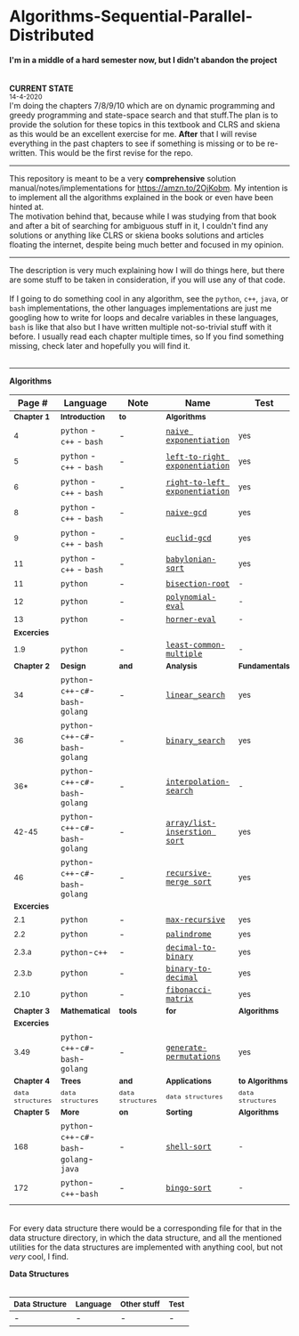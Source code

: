 # Algorithms-Sequential-Parallel-Distributed

**I'm in a middle of a hard semester now, but I didn't abandon the project**</br></br>
</br><b>CURRENT STATE</b></br><sup>14-4-2020</sup></br>
I'm doing the chapters 7/8/9/10 which are on dynamic programming and greedy programming and state-space search and that stuff.The plan is to provide the solution for these topics in this textbook and CLRS and skiena as this would be an excellent exercise for me. <b>After</b> that I will revise everything in the past chapters to see if something is missing or to be re-written. This would be the first revise for the repo.
</br>

---

This repository is meant to be a very **comprehensive** solution manual/notes/implementations for https://amzn.to/2OjKobm. My intention is to implement all the algorithms explained in the book or even have been hinted at.</br>
The motivation behind that, because while I was studying from that book and after a bit of searching for ambiguous stuff in it, I couldn't find any solutions or anything like CLRS or skiena books solutions and articles floating the internet, despite being much better and focused in my opinion.</br>

----

The description is very much explaining how I will do things here, but there are some stuff to be taken in consideration, if you will use any of that code.</br></br> If I going to do something cool in any algorithm, see the `python`, `c++`, `java`, or `bash` implementations, the other languages implementations are just me googling how to write for loops and decalre variables in these languages, `bash` is like that also but I have written multiple not-so-trivial stuff with it before. I usually read each chapter multiple times, so If you find something missing, check later and hopefully you will find it.</br></br>

----

<b>Algorithms</b></br>

|**Page #**|**Language**|**Note**|**Name**|**Test**|
|---|---|---|---|---|
|<sup>**Chapter 1**</sup>|<sup>**Introduction**</sup>|<sup>**to**</sup>|<sup>**Algorithms**</sup>||
| <sup>4</sup> |`python` - `c++` - `bash`|-|[`naive exponentiation`](ch1/Naive_Powers)|<sup>yes</sup>|
| <sup>5</sup> |`python` - `c++` - `bash`|-|[`left-to-right exponentiation`](ch1/LtR_Powers)|<sup>yes</sup>|
| <sup>6</sup> |`python` - `c++` - `bash`|-|[`right-to-left exponentiation`](ch1/RtL_Powers)|<sup>yes</sup>|
| <sup>8</sup> |`python` - `c++` - `bash`|-|[`naive-gcd`](ch1/Naive_Gcd)|<sup>yes</sup>|
| <sup>9</sup> |`python` - `c++` - `bash`|-|[`euclid-gcd`](ch1/Euclid_Gcd)|<sup>yes</sup>|
| <sup>11</sup> |`python` - `c++` - `bash`|-|[`babylonian-sqrt`](ch1/Babylonian_sqr)|<sup>yes</sup>|
| <sup>11</sup> |`python`|-|[`bisection-root`](ch1/Bisection_Root)|<sup>-</sup>|
| <sup>12</sup> |`python`|-|[`polynomial-eval`](ch1/Poly_Eval)|<sup>-</sup>|
| <sup>13</sup> |`python`|-|[`horner-eval`](ch1/Horner_Eval)|<sup>-</sup>|
|<sup>**Excercies**</sup>|||||
| <sup>1.9</sup> |`python`|-|[`least-common-multiple`](ch1/Least_Common_Multiple)|<sup>-</sup>|
|<sup>**Chapter 2**</sup>|<sup>**Design**</sup>|<sup>**and**</sup>|<sup>**Analysis**</sup>|<sup>**Fundamentals**</sup>|
|<sup>34</sup>|`python`-`c++`-`c#`-`bash`-`golang`|-|[`linear_search`](ch2/Linear_Search)|<sup>yes</sup>|
|<sup>36</sup>|`python`-`c++`-`c#`-`bash`-`golang`|-|[`binary_search`](ch2/Binary_Search)|<sup>yes</sup>|
|<sup>36*</sup>|`python`-`c++`-`c#`-`bash`-`golang`|-|[`interpolation-search`](ch2/Interpolation_Search)|<sup>-</sup>|
|<sup>42-45</sup>|`python`-`c++`-`c#`-`bash`-`golang`|-|[`array/list-inserstion sort`](ch2/Insertion_Sort)|<sup>yes</sup>|
|<sup>46</sup>|`python`-`c++`-`c#`-`bash`-`golang`|-|[`recursive-merge sort`](ch2/Merge_Sort_recursive)|<sup>yes</sup>|
|<sup>**Excercies**</sup>|||||
| <sup>2.1</sup> |`python`|-|[`max-recursive`](ch2/Max_Recursive)|<sup>yes</sup>|
| <sup>2.2</sup> |`python`|-|[`palindrome`](ch2/Palindrome)|<sup>yes</sup>|
| <sup>2.3.a</sup> |`python`-`c++`|-|[`decimal-to-binary`](ch2/Decimal_TO_Binary)|<sup>yes</sup>|
| <sup>2.3.b</sup> |`python`|-|[`binary-to-decimal`](Binary_TO_Decimal)|<sup>yes</sup>|
| <sup>2.10</sup> |`python`|-|[`fibonacci-matrix`](ch2/Fibonacci_Matrix)|<sup>yes</sup>|
|<sup>**Chapter 3**</sup>|<sup>**Mathematical**</sup>|<sup>**tools**</sup>|<sup>**for**</sup>|<sup>**Algorithms**</sup>|
|<sup>**Excercies**</sup>|||||
| <sup>3.49</sup> |`python`-`c++`-`c#`-`bash`-`golang`|-|[`generate-permutations`](ch3/Permutations)|<sup>yes</sup>|
|<sup>**Chapter 4**</sup>|<sup>**Trees**</sup>|<sup>**and**</sup>|<sup>**Applications**</sup>|<sup>**to Algorithms**</sup>|
|<sup>`data structures`</sup>|<sup>`data structures`</sup>|<sup>`data structures`</sup>|<sup>`data structures`</sup>|<sup>`data structures`</sup>|
|<sup>**Chapter 5**</sup>|<sup>**More**</sup>|<sup>**on**</sup>|<sup>**Sorting**</sup>|<sup>**Algorithms**</sup>|
| <sup>168</sup> |`python`-`c++`-`c#`-`bash`-`golang`-`java`|-|[`shell-sort`](ch5/Shell_Sort)|<sup>-</sup>|
| <sup>172</sup> |`python`-`c++`-`bash`|-|[`bingo-sort`](Bingo_Sort)|<sup>-</sup>|
||||||

</br>For every data structure there would be a corresponding file for that in the data structure directory, in which the data structure, and all the mentioned utilities for the data structures are implemented with anything cool, but not *very* cool, I find.</br>

<b>Data Structures</b></br></br>

|<sup>**Data Structure**</sup>|<sup>**Language**</sup>|<sup>**Other stuff**</sup>|<sup>**Test**</sup>|
|---|---|---|---|
|-|-|-|-|
